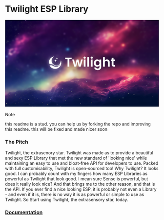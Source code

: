 # Twilight ESP Library
![Image](https://github.com/Nebula-Softworks/Twilight-ESP/blob/master/assets/Twilight%20Cover%20Image.png?raw=true)

> [!note]  
> this readme is a stud. you can help us by forking the repo and improving this readme. this will be fixed and made nicer soon

### The Pitch
Twilight, the extrasenory star.
Twilight was made as to provide a beautiful and sexy ESP Library that met the new standard of 'looking nice' while maintaining an easy to use and bloat-free API for developers to use. Packed with full customisability, Twilight is open-sourced too! Why Twilight? It looks good. I can probably count with my fingers how many ESP Libraries as powerful as Twilight that look good. I mean sure Sense is powerful, but does it really look nice? And that brings me to the other reason, and that is the API. If you ever find a nice looking ESP, it is probably not even a Library - and even if it is, there is no way it is as powerful or simple to use as Twilight.
So Start using Twilight, the extrasensory star, today.

### [Documentation](https://docs.nebulasoftworks.xyz/twilight)
